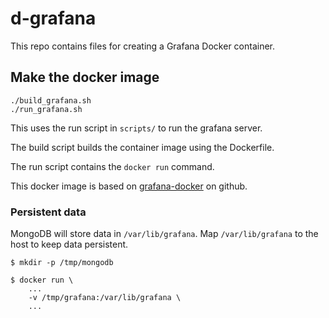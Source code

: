 # d-grafana

This repo contains files for creating a Grafana Docker container.

## Make the docker image

```
./build_grafana.sh
./run_grafana.sh
```

This uses the run script in `scripts/` to run the 
grafana server.

The build script builds the container image using the
Dockerfile.

The run script contains the `docker run` command.

This docker image is based on [grafana-docker](https://github.com/grafana/grafana-docker)
on github.

### Persistent data

MongoDB will store data in `/var/lib/grafana`.
Map `/var/lib/grafana` to the host to keep data persistent.

```
$ mkdir -p /tmp/mongodb

$ docker run \
    ...
    -v /tmp/grafana:/var/lib/grafana \
    ...
```

